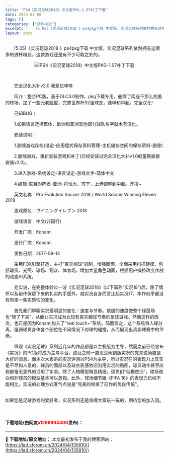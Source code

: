 ```yaml
---
title: "PS4《实况足球2018》中文版PKG-1.07补丁下载"
date: 2024-04-08
tags: []
categories: ["动作中文"]
excerpt: "　　[5.05]《实况足球2018 》ps4pkg下载 中文版，实况足球系列依然拥有这很多的铁杆粉丝，这款游戏还是有不少可取之处的。 &nbsp; 　　完全汉化大补v2.0 我爱亿哆哆 　　简介：整合PC版，基于DLC3.0制作，pkg下载专用。删除了两座不那么完美的球场，加了一些元老脸型，完整世界&hellip;"
layout: post
---
```


 <p>　　[5.05]《实况足球2018 》ps4pkg下载 中文版，实况足球系列依然拥有这很多的铁杆粉丝，这款游戏还是有不少可取之处的。</p> <p align="center"><img align="" border="0" src="https://lad.sfcrom.cn/wp-content/uploads/2024/04/20240408_661357a4c544c.webp" alt="PS4《实况足球2018》中文版PKG-1.07补丁下载" /></p> <p>&nbsp;</p> <p>　　完全汉化大补v2.0 我爱亿哆哆</p> <p>　　简介：整合PC版，基于DLC3.0制作，pkg下载专用。删除了两座不那么完美的球场，加了一些元老脸型，完整世界杯32强球衣，德甲和中超，完全汉化!</p> <p>　　已知BUG：</p> <p>　　1.如果语言选择繁体，欧洲和亚洲其他部分球队名字就木有汉化。</p> <p>　　安装说明：</p> <p>　　1.删除游戏存档(设定-应用程式保存资料管理-主机储存空间的保存资料-删除)</p> <p>　　2.删除游戏，重新安装游戏和补丁(已经安装过完全汉化大补v1.0的童鞋直接安装v2.0)。</p> <p>　　3.进入游戏-系统设定-语言设定-游戏文字-简体中文</p> <p>　　4.编辑-联赛对阵表-亚洲-将恒大，苏宁，上港调整到中超。开撸~</p> <p>　　英文名称：Pro Evolution Soccer 2018 / World Soccer Winning Eleven 2018</p> <p>　　游戏原名：ウイニングイレブン 2018</p> <p>　　游戏语言：中文(非国行)</p> <p>　　开发厂商：Konami</p> <p>　　发行厂商：Konami</p> <p>　　发售日期：2017-09-14</p> <p>　　采用FOX引擎打造，主打&ldquo;真实控球&rdquo;机制，增强画面，全面采用扫描建模，包括球员、光照、球场、观众、体育场，增加大量角色动画，根据用户操控改变作战的动态AI系统。</p> <p>　　老实说，在完整体验过一波《实况足球2018》(以下简称&ldquo;实况18&rdquo;)后，除了情怀以及前作保留下来的扎实的手感外，就实况自身而言比起实况17，本作似乎都没有带来一些实质性的变化。</p> <p>　　首先我们聊聊实况最明显的变化：速度与节奏。放缓的速度使整个绿茵场也&ldquo;慢了下来&rdquo;，从而让实况成为比较有真实踢球节奏的足球游戏。然而这样的改变，也正是因为Konami加入了&ldquo;real touch+&rdquo;系统。简而言之，这个系统将人球分离，强调球员身体各个部位在不同情况下对球的碰撞，从而展现出真实球赛中的节奏。</p> <p>　　纵观《实况足球》系列近几年的作品都是以主机版为主导，然而之前已经宣布《实况》的PC版将成为主导平台，这让之前一直忍受阉割版实况的党来说简直是大好的消息。而本次大表哥的实况评测以PS4为主导，所以实况在的表现力上其实是不尽如人意的，球员的面部以及球衣质感依旧沿用实况的贴图，球员动作甚至庆祝都毫无意外的沿用了实况。除了人物模型稍显精细，球员们&ldquo;低模依旧&rdquo;，球场观众和非球员的模型基本可以忽视。此外，球场细节跟《FIFA 18》的表现力已经不能相比，实况的处理方式客气点说是&ldquo;完美的继承了前作的优良传统&rdquo;。<br />&nbsp;</p> <p>如果您是足球游戏的爱好者，实况系列还是值得大家玩一玩的，期待您的加入哦。</p> <p>&nbsp;</p> <p><h4>下载地址(由网友<font color="red">a1298984400</font>发布)：</h4></p> 

---
📖 **下载地址/原文地址：** 本文最初发布于我的博客网站：[https://lad.sfcrom.cn/2024/04/135810/](https://lad.sfcrom.cn/2024/04/135810/)
